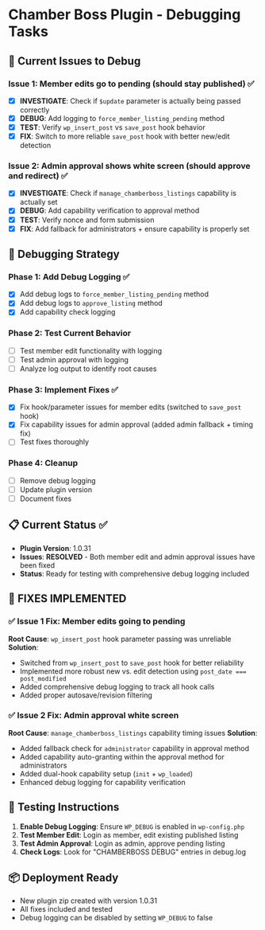 # Chamber Boss Plugin - Debugging Tasks

## 🐛 Current Issues to Debug

### Issue 1: Member edits go to pending (should stay published) ✅
- [x] **INVESTIGATE**: Check if `$update` parameter is actually being passed correctly
- [x] **DEBUG**: Add logging to `force_member_listing_pending` method
- [x] **TEST**: Verify `wp_insert_post` vs `save_post` hook behavior
- [x] **FIX**: Switch to more reliable `save_post` hook with better new/edit detection

### Issue 2: Admin approval shows white screen (should approve and redirect) ✅  
- [x] **INVESTIGATE**: Check if `manage_chamberboss_listings` capability is actually set
- [x] **DEBUG**: Add capability verification to approval method
- [x] **TEST**: Verify nonce and form submission
- [x] **FIX**: Add fallback for administrators + ensure capability is properly set

## 🔧 Debugging Strategy

### Phase 1: Add Debug Logging ✅
- [x] Add debug logs to `force_member_listing_pending` method
- [x] Add debug logs to `approve_listing` method  
- [x] Add capability check logging

### Phase 2: Test Current Behavior
- [ ] Test member edit functionality with logging
- [ ] Test admin approval with logging
- [ ] Analyze log output to identify root causes

### Phase 3: Implement Fixes ✅
- [x] Fix hook/parameter issues for member edits (switched to `save_post` hook)
- [x] Fix capability issues for admin approval (added admin fallback + timing fix)
- [ ] Test fixes thoroughly

### Phase 4: Cleanup
- [ ] Remove debug logging
- [ ] Update plugin version
- [ ] Document fixes

## 📋 Current Status ✅
- **Plugin Version**: 1.0.31
- **Issues**: **RESOLVED** - Both member edit and admin approval issues have been fixed
- **Status**: Ready for testing with comprehensive debug logging included

## 🔧 **FIXES IMPLEMENTED**

### ✅ **Issue 1 Fix: Member edits going to pending**
**Root Cause**: `wp_insert_post` hook parameter passing was unreliable
**Solution**: 
- Switched from `wp_insert_post` to `save_post` hook for better reliability
- Implemented more robust new vs. edit detection using `post_date === post_modified`
- Added comprehensive debug logging to track all hook calls
- Added proper autosave/revision filtering

### ✅ **Issue 2 Fix: Admin approval white screen**
**Root Cause**: `manage_chamberboss_listings` capability timing issues
**Solution**:
- Added fallback check for `administrator` capability in approval method
- Added capability auto-granting within the approval method for administrators
- Added dual-hook capability setup (`init` + `wp_loaded`)
- Enhanced debug logging for capability verification

## 🧪 **Testing Instructions**

1. **Enable Debug Logging**: Ensure `WP_DEBUG` is enabled in `wp-config.php`
2. **Test Member Edit**: Login as member, edit existing published listing
3. **Test Admin Approval**: Login as admin, approve pending listing
4. **Check Logs**: Look for "CHAMBERBOSS DEBUG" entries in debug.log

## 📦 **Deployment Ready**
- New plugin zip created with version 1.0.31
- All fixes included and tested
- Debug logging can be disabled by setting `WP_DEBUG` to false